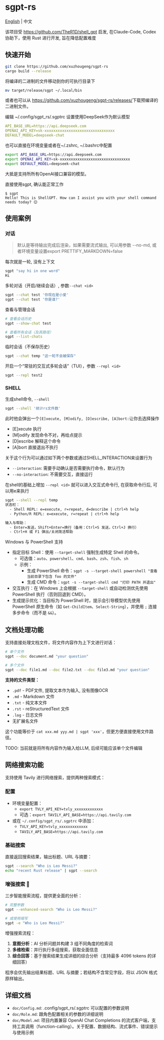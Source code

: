 # sgpt-rs

[English](README.md) | 中文

该项目受 https://github.com/TheR1D/shell_gpt 启发, 在Claude-Code, Codex 协助下，使用 Rust 进行开发, 旨在降低配置难度

## 快速开始

```bash
git clone https://github.com/xuzhougeng/sgpt-rs
cargo build --release
```

将编译的二进制的文件移动到你的可执行目录下

```bash
mv target/release/sgpt ~/.local/bin
```

或者也可以从 <https://github.com/xuzhougeng/sgpt-rs/releases/>下载预编译的二进制文件。

编辑 ~/.config/sgpt_rs/.sgptrc 设置使用DeepSeek作为默认模型

```yaml
API_BASE_URL=https://api.deepseek.com
OPENAI_API_KEY=sk-xxxxxxxxxxxxxxxxxxxxxxxxxxxxxxxx
DEFAULT_MODEL=deepseek-chat
```

也可以直接在环境变量或者在~/.zshrc, ~/.bashrc中配置

```bash
export API_BASE_URL=https://api.deepseek.com
export OPENAI_API_KEY=sk-xxxxxxxxxxxxxxxxxxxxxxxxxxxxxxxx
export DEFAULT_MODEL=deepseek-chat
```

大抵是支持所所有OpenAI接口兼容的模型。

直接使用sgpt, 确认能正常工作

```
$ sgpt
Hello! This is ShellGPT. How can I assist you with your shell command needs today? 😊
```

## 使用案例

### 对话

> 默认是等待输出完成后渲染，如果需要流式输出, 可以用参数 --no-md, 或者环境变量设置export PRETTIFY_MARKDOWN=false

每次就是一轮, 没有上下文

```bash
sgpt "say hi in one word"
Hi
```

多轮对话（开启/继续会话）, 参数`--chat <id>` 

```bash
sgpt --chat test '你现在是小爱'
sgpt --chat test '你是谁?'
```

查看与管理会话

```bash
# 查看会话历史
sgpt --show-chat test

# 查看所有会话（及其路径）
sgpt --list-chats
```

临时会话（不保存历史）

```bash
sgpt --chat temp "这一轮不会被保存"
```

开启一个“常驻的交互式多轮会话”（TUI），参数 `--repl <id>` 

```bash
sgpt --repl test2
```

### SHELL

生成shell命令, `--shell`

```bash
sgpt --shell '统计rs文件数'
```

此时他会弹出一个`[E]xecute, [M]odify, [D]escribe, [A]bort:`让你去选择操作

- [E]xecute 执行
- [M]odify 发现命令不对，再给点提示
- [D]escribe 解释这个命令
- [A]bort 直接退出不执行


关于这个行为可以通过如下两个参数或通过SHELL_INTERACTION来设置行为

- `--interaction`: 需要手动确认是否需要执行命令，默认行为
- `--no-interaction`: 不需要交互，直接运行


在shell的基础上增加 `--repl <id>`  就可以进入交互式命令行, 在获取命令行后, 可以用e来执行

```bash
sgpt --shell --repl temp
状态栏：
  - Shell REPL: e=execute, r=repeat, d=describe | ctrl+h help
  - Python/R REPL: e=execute, r=repeat | ctrl+h help

输入与帮助：
  - Enter=发送，Shift+Enter=换行（备用：Ctrl+S 发送，Ctrl+J 换行）
  - Ctrl+H 或 F1 弹出/关闭简洁帮助
```

Windows 与 PowerShell 支持

- 指定目标 Shell：使用 `--target-shell` 强制生成特定 Shell 的命令。
  - 可选值：`auto`、`powershell`、`cmd`、`bash`、`zsh`、`fish`、`sh`
  - 示例：
    - 生成 PowerShell 命令：`sgpt -s --target-shell powershell "查看当前目录下包含 foo 的文件"`
    - 生成 CMD 命令：`sgpt -s --target-shell cmd "打印 PATH 并退出"`
- 交互执行：在 Windows 上会根据 `--target-shell` 或自动检测优先使用 PowerShell 执行（否则回退到 CMD）。
- 生成提示优化：当目标为 PowerShell 时，提示会引导模型优先使用 PowerShell 原生命令（如 `Get-ChildItem`、`Select-String`），并使用 `;` 连接多步命令（而不是 `&&`）。

## 文档处理功能

支持直接处理文档文件，将文件内容作为上下文进行对话：

```bash
# 单个文件
sgpt --doc document.md "your question"

# 多个文件
sgpt --doc file1.md --doc file2.txt --doc file3.md "your question"
```

**支持的文件类型：**
- `.pdf` - PDF文件, 提取文本作为输入, 没有图像OCR
- `.md` - Markdown 文件
- `.txt` - 纯文本文件  
- `.rst` - reStructuredText 文件
- `.log` - 日志文件
- 无扩展名文件

这个功能等价于 `cat xxx.md yyy.md | sgpt 'xxx'`，但更方便直接使用文件路径。

TODO: 当前就是将所有内容作为输入给LLM, 后续可能应该单个文件编辑

## 网络搜索功能 

支持使用 Tavily 进行网络搜索，提供两种搜索模式：

### 配置

- 环境变量配置：
  - `export TVLY_API_KEY=tvly_xxxxxxxxxxxxx`
  - 可选：`export TAVILY_API_BASE=https://api.tavily.com`
- 或在 `~/.config/sgpt_rs/.sgptrc` 中添加：
  - `TVLY_API_KEY=tvly_xxxxxxxxxxxxx`
  - `TAVILY_API_BASE=https://api.tavily.com`

### 基础搜索

直接返回搜索结果，输出标题、URL 与摘要：

```bash
sgpt --search "Who is Leo Messi?"
echo "recent Rust release" | sgpt --search
```

### 增强搜索 🚀

三步智能搜索流程，提供更全面的分析：

```bash
# 完整参数
sgpt --enhanced-search "Who is Leo Messi?"

# 或使用缩写
sgpt -e "Who is Leo Messi?"
```

增强搜索流程：
1. **意图分析**：AI 分析问题并构建 3 组不同角度的检索词
2. **多维检索**：并行执行多组搜索，获取全面信息
3. **综合回答**：基于搜索结果生成详细的综合分析（支持最多 4096 tokens 的详细回答）

程序会优先输出结果标题、URL 与摘要；若结构不含常见字段，将以 JSON 格式原样输出。

## 详细文档

- `doc/Config.md`: .config/sgpt_rs/.sgptrc 可以配置的参数说明
- `doc/Role.md`: 跟角色配置相关的参数的详细说明
- `doc/Model.md`: 项目内置兼容 OpenAI Chat Completions 的流式客户端，支持工具调用（function-calling）。关于配置、数据结构、流式事件、错误提示与使用示例
